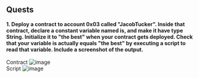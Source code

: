 ## Quests

**1. Deploy a contract to account 0x03 called "JacobTucker". Inside that contract, declare a constant variable named is, and make it have type String. Initialize it to "the best" when your contract gets deployed.
Check that your variable is actually equals "the best" by executing a script to read that variable. Include a screenshot of the output.**
<br>
<br> Contract
![image](https://user-images.githubusercontent.com/111278229/194689424-ba728006-e9c8-42c0-9d64-9b029afe09c8.png)
<br> Script
![image](https://user-images.githubusercontent.com/111278229/194689433-cb778c06-3cb9-4e7b-9920-80e15c98f8f9.png)

